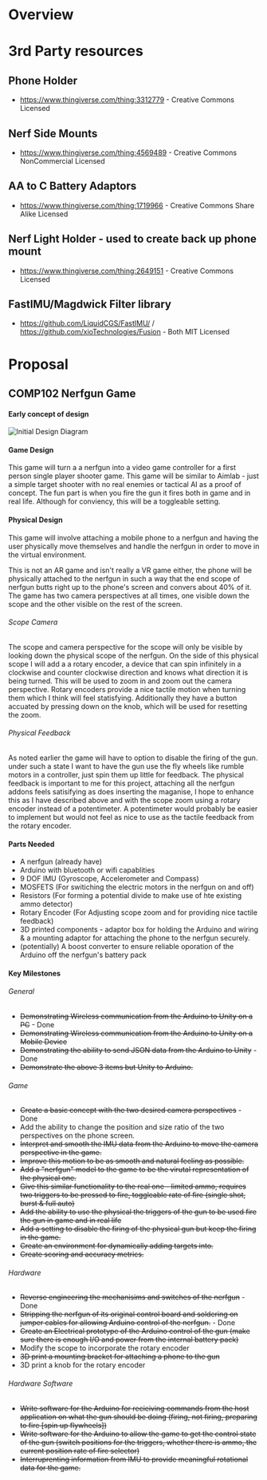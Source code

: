 # Overview


# 3rd Party resources
## Phone Holder
- https://www.thingiverse.com/thing:3312779 - Creative Commons Licensed
## Nerf Side Mounts
- https://www.thingiverse.com/thing:4569489 - Creative Commons NonCommercial Licensed
## AA to C Battery Adaptors
- https://www.thingiverse.com/thing:1719966 - Creative Commons Share Alike Licensed
## Nerf Light Holder - used to create back up phone mount
- https://www.thingiverse.com/thing:2649151  - Creative Commons Licensed
## FastIMU/Magdwick Filter library
- https://github.com/LiquidCGS/FastIMU/ / https://github.com/xioTechnologies/Fusion - Both MIT Licensed



# Proposal
## COMP102 Nerfgun Game
#### Early concept of design
![Initial Design Diagram](https://github.com/Larabee0/Uni-Nerfgun-Controller/blob/main/Images/Early%20design%20diagram.png)
#### Game Design
This game will turn a a nerfgun into a video game controller for a first person single player shooter game. This game will be similar to Aimlab - just a simple target shooter with no real enemies or tactical AI as a proof of concept.
The fun part is when you fire the gun it fires both in game and in real life. Although for conviency, this will be a toggleable setting.

#### Physical Design
This game will involve attaching a mobile phone to a nerfgun and having the user physically move themselves and handle the nerfgun in order to move in the virtual environment.

This is not an AR game and isn't really a VR game either, the phone will be physically attached to the nerfgun in such a way that the end scope of nerfgun butts right up to the phone's screen and convers about 40% of it.
The game has two camera perspectives at all times, one visible down the scope and the other visible on the rest of the screen.

###### Scope Camera
The scope and camera perspective for the scope will only be visible by looking down the physical scope of the nerfgun. On the side of this physical scope I will add a a rotary encoder, a device that can spin infinitely in a clockwise and counter clockwise direction and knows what direction it is being turned.
This will be used to zoom in and zoom out the camera perspective.
Rotary encoders provide a nice tactile motion when turning them which I think will feel statisfying. Additionally they have a button accuated by pressing down on the knob, which will be used for resetting the zoom.

###### Physical Feedback
As noted earlier the game will have to option to disable the firing of the gun. under such a state I want to have the gun use the fly wheels like rumble motors in a controller, just spin them up little for feedback.
The physical feedback is important to me for this project, attaching all the nerfgun addons feels satisifying as does inserting the maganise, I hope to enhance this as I have described above and with the scope zoom using a rotary encoder instead 
of a potentimeter. A potentimeter would probably be easier to implement but would not feel as nice to use as the tactile feedback from the rotary encoder.

#### Parts Needed
- A nerfgun (already have)
- Arduino with bluetooth or wifi capablities
- 9 DOF IMU (Gyroscope, Accelerometer and Compass)
- MOSFETS (For switiching the electric motors in the nerfgun on and off)
- Resistors (For forming a potential divide to make use of hte existing ammo detector)
- Rotary Encoder (For Adjusting scope zoom and for providing nice tactile feedback)
- 3D printed components - adaptor box for holding the Arduino and wiring & a mounting adaptor for attaching the phone to the nerfgun securely.
- (potentially) A boost converter to ensure reliable oporation of the Arduino off the nerfgun's battery pack

#### Key Milestones

###### General
- ~~Demonstrating Wireless communication from the Arduino to Unity on a PC~~ - Done
- ~~Demonstrating Wireless communication from the Arduino to Unity on a Mobile Device~~
- ~~Demonstrating the ability to send JSON data from the Arduino to Unity~~ - Done
- ~~Demonstrate the above 3 items but Unity to Arduino.~~

###### Game
- ~~Create a basic concept with the two desired camera perspectives~~ - Done
- Add the ability to change the position and size ratio of the two perspectives on the phone screen.
- ~~Interpret and smooth the IMU data from the Arduino to move the camera perspective in the game.~~
- ~~Improve this motion to be as smooth and natural feeling as possible.~~
- ~~Add a "nerfgun" model to the game to be the virutal representation of the physical one.~~
- ~~Give this similar functionality to the real one - limited ammo, requires two triggers to be pressed to fire, toggleable rate of fire (single shot, burst & full auto)~~
- ~~Add the ability to use the physical the triggers of the gun to be used fire the gun in game and in real life~~
- ~~Add a setting to disable the firing of the physical gun but keep the firing in the game.~~
- ~~Create an environment for  dynamically adding targets into.~~
- ~~Create scoring and accuracy metrics.~~

###### Hardware
- ~~Reverse engineering the mechanisims and switches of the nerfgun~~ - Done
- ~~Stripping the nerfgun of its original control board and soldering on jumper cables for allowing Arduino control of the nerfgun.~~ - Done
- ~~Create an Electrical prototype of the Arduino control of the gun (make sure there is enough I/O and power from the internal battery pack)~~
- Modify the scope to incorporate the rotary encoder
- ~~3D print a mounting bracket for attaching a phone to the gun~~
- 3D print a knob for the rotary encoder

###### Hardware Software
- ~~Write software for the Arduino for recieiving commands from the host application on what the gun should be doing (firing, not firing, preparing to fire [spin up flywheels])~~
- ~~Write software for the Arduino to allow the game to get the control state of the gun (switch positions for the triggers, whether there is ammo, the current position rate of fire selector)~~
- ~~Interruprenting information from IMU to provide meaningful rotational data for the game.~~

